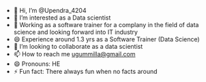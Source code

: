 - 👋 Hi, I’m @Upendra_4204
- 👀 I’m interested as a Data scientist 
- 🌱 Working as a software trainer for a complany in the field of data science and looking forward into IT industry
- 😄 Experience around 1.3 yrs  as a Software Trainer (Data Science)
- 💞️ I’m looking to collaborate as a data scientist
- 📫 How to reach me ugummilla@gmail.com 
- 😄 Pronouns: HE
- ⚡ Fun fact: There always fun  when no facts around

<!---
Upendra4204/Upendra4204 is a ✨ special ✨ repository because its `README.md` (this file) appears on your GitHub profile.
You can click the Preview link to take a look at your changes.
--->
